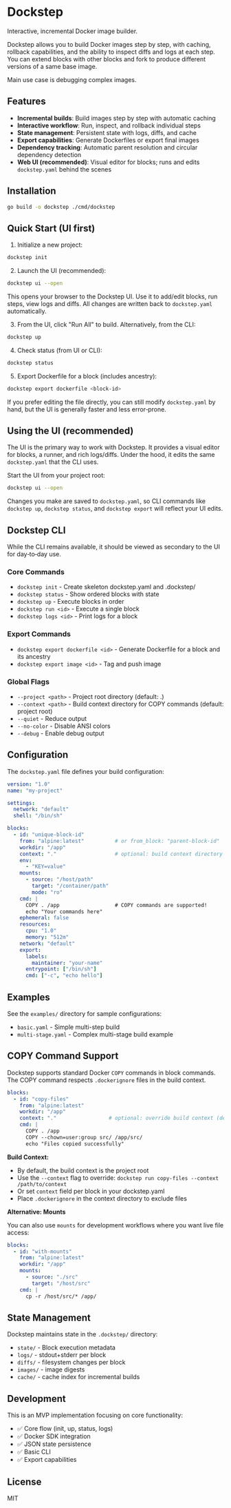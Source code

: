 # Dockstep

Interactive, incremental Docker image builder.

Dockstep allows you to build Docker images step by step, with caching, rollback capabilities, and the ability to inspect diffs and logs at each step. You can extend blocks with other blocks and fork to produce different versions of a same base image.

Main use case is debugging complex images.

## Features

- **Incremental builds**: Build images step by step with automatic caching
- **Interactive workflow**: Run, inspect, and rollback individual steps
- **State management**: Persistent state with logs, diffs, and cache
- **Export capabilities**: Generate Dockerfiles or export final images
- **Dependency tracking**: Automatic parent resolution and circular dependency detection
- **Web UI (recommended)**: Visual editor for blocks; runs and edits `dockstep.yaml` behind the scenes

## Installation

```bash
go build -o dockstep ./cmd/dockstep
```

## Quick Start (UI first)

1. Initialize a new project:
```bash
dockstep init
```

2. Launch the UI (recommended):
```bash
dockstep ui --open
```
This opens your browser to the Dockstep UI. Use it to add/edit blocks, run steps, view logs and diffs. All changes are written back to `dockstep.yaml` automatically.

3. From the UI, click "Run All" to build. Alternatively, from the CLI:
```bash
dockstep up
```

4. Check status (from UI or CLI):
```bash
dockstep status
```

5. Export Dockerfile for a block (includes ancestry):
```bash
dockstep export dockerfile <block-id>
```

If you prefer editing the file directly, you can still modify `dockstep.yaml` by hand, but the UI is generally faster and less error‑prone.

## Using the UI (recommended)

The UI is the primary way to work with Dockstep. It provides a visual editor for blocks, a runner, and rich logs/diffs. Under the hood, it edits the same `dockstep.yaml` that the CLI uses.

Start the UI from your project root:
```bash
dockstep ui --open
```

Changes you make are saved to `dockstep.yaml`, so CLI commands like `dockstep up`, `dockstep status`, and `dockstep export` will reflect your UI edits.

## Dockstep CLI

While the CLI remains available, it should be viewed as secondary to the UI for day‑to‑day use.

### Core Commands

- `dockstep init` - Create skeleton dockstep.yaml and .dockstep/
- `dockstep status` - Show ordered blocks with state
- `dockstep up` - Execute blocks in order
- `dockstep run <id>` - Execute a single block
- `dockstep logs <id>` - Print logs for a block

### Export Commands

- `dockstep export dockerfile <id>` - Generate Dockerfile for a block and its ancestry
- `dockstep export image <id>` - Tag and push image

### Global Flags

- `--project <path>` - Project root directory (default: .)
- `--context <path>` - Build context directory for COPY commands (default: project root)
- `--quiet` - Reduce output
- `--no-color` - Disable ANSI colors
- `--debug` - Enable debug output

## Configuration

The `dockstep.yaml` file defines your build configuration:

```yaml
version: "1.0"
name: "my-project"

settings:
  network: "default"
  shell: "/bin/sh"

blocks:
  - id: "unique-block-id"
    from: "alpine:latest"          # or from_block: "parent-block-id"
    workdir: "/app"
    context: "."                   # optional: build context directory for COPY commands
    env:
      - "KEY=value"
    mounts:
      - source: "/host/path"
        target: "/container/path"
        mode: "ro"
    cmd: |
      COPY . /app                  # COPY commands are supported!
      echo "Your commands here"
    ephemeral: false
    resources:
      cpu: "1.0"
      memory: "512m"
    network: "default"
    export:
      labels:
        maintainer: "your-name"
      entrypoint: ["/bin/sh"]
      cmd: ["-c", "echo hello"]
```

## Examples

See the `examples/` directory for sample configurations:

- `basic.yaml` - Simple multi-step build
- `multi-stage.yaml` - Complex multi-stage build example

## COPY Command Support

Dockstep supports standard Docker `COPY` commands in block commands. The COPY command respects `.dockerignore` files in the build context.

```yaml
blocks:
  - id: "copy-files"
    from: "alpine:latest"
    workdir: "/app"
    context: "."                 # optional: override build context (default: project root)
    cmd: |
      COPY . /app
      COPY --chown=user:group src/ /app/src/
      echo "Files copied successfully"
```

**Build Context:**
- By default, the build context is the project root
- Use the `--context` flag to override: `dockstep run copy-files --context /path/to/context`
- Or set `context` field per block in your dockstep.yaml
- Place `.dockerignore` in the context directory to exclude files

**Alternative: Mounts**

You can also use `mounts` for development workflows where you want live file access:

```yaml
blocks:
  - id: "with-mounts"
    from: "alpine:latest"
    workdir: "/app"
    mounts:
      - source: "./src"
        target: "/host/src"
    cmd: |
      cp -r /host/src/* /app/
```

## State Management

Dockstep maintains state in the `.dockstep/` directory:

- `state/` - Block execution metadata
- `logs/` - stdout+stderr per block
- `diffs/` - filesystem changes per block
- `images/` - image digests
- `cache/` - cache index for incremental builds

## Development

This is an MVP implementation focusing on core functionality:

- ✅ Core flow (init, up, status, logs)
- ✅ Docker SDK integration
- ✅ JSON state persistence
- ✅ Basic CLI
- ✅ Export capabilities

## License

MIT
